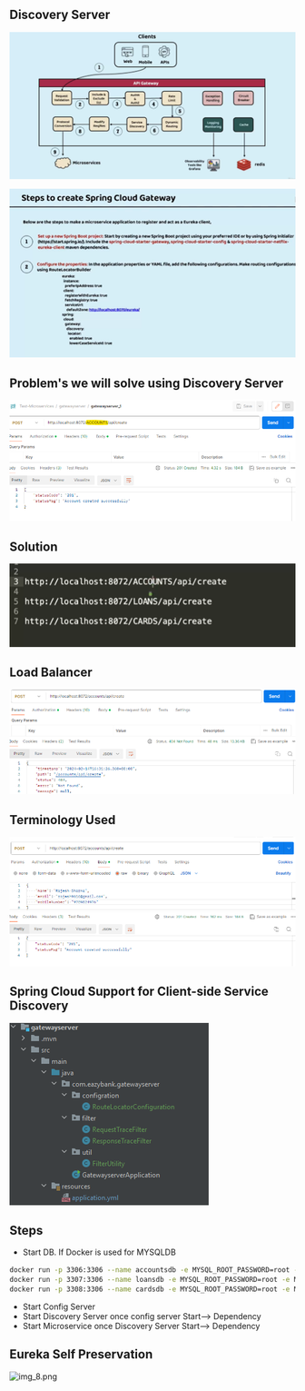 ## Discovery Server

![img.png](img.png)

![img_1.png](img_1.png)

## Problem's we will solve using Discovery Server

![img_3.png](img_3.png)

## Solution

![img_4.png](img_4.png)

## Load Balancer

![img_5.png](img_5.png)

## Terminology Used

![img_6.png](img_6.png)

## Spring Cloud Support for Client-side Service Discovery
![img_7.png](img_7.png)

## Steps

- Start DB. If Docker is used for MYSQLDB
```sh
docker run -p 3306:3306 --name accountsdb -e MYSQL_ROOT_PASSWORD=root -e MYSQL_DATABASE=accountsdb -d mysql
docker run -p 3307:3306 --name loansdb -e MYSQL_ROOT_PASSWORD=root -e MYSQL_DATABASE=loansdb -d mysql
docker run -p 3308:3306 --name cardsdb -e MYSQL_ROOT_PASSWORD=root -e MYSQL_DATABASE=cardsdb -d mysql
```


- Start Config Server
- Start Discovery Server once config server Start--> Dependency
- Start Microservice once Discovery Server Start--> Dependency

## Eureka Self Preservation
![img_8.png](img_8.png)
